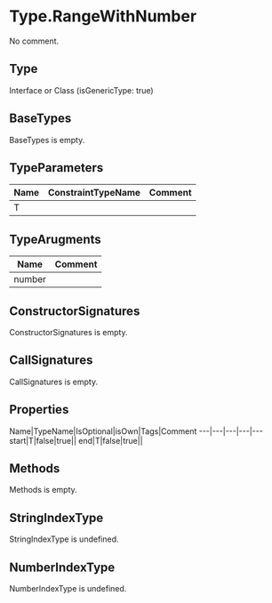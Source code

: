# Type.RangeWithNumber

No comment.

## Type

Interface or Class (isGenericType: true)

## BaseTypes

BaseTypes is empty.

## TypeParameters

Name|ConstraintTypeName|Comment
---|---|---
T||

## TypeArugments

Name|Comment
---|---
number|

## ConstructorSignatures

ConstructorSignatures is empty.

## CallSignatures

CallSignatures is empty.

## Properties

Name|TypeName|IsOptional|isOwn|Tags|Comment
---|---|---|---|---
start|T|false|true||
end|T|false|true||

## Methods

Methods is empty.

## StringIndexType

StringIndexType is undefined.

## NumberIndexType

NumberIndexType is undefined.
